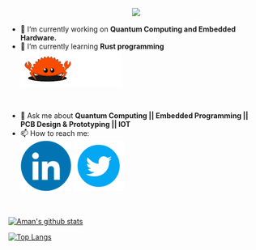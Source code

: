 <p align="center">
  <img src="https://github.com/aman983/aman983/blob/main/Assets/Source.gif" width = 900>
</p>



- 🔭 I’m currently working on **Quantum Computing and Embedded Hardware.**
- 🌱 I’m currently learning **Rust programming** <img src="https://github.com/aman983/aman983/blob/main/Assets/Rust.gif" width = 200>
<br>

- 💬 Ask me about **Quantum Computing || Embedded Programming || PCB Design & Prototyping || IOT**
- 📫 How to reach me:  
  <a href="https://linkedin.com/in/Aman-Shaikh-QC"><img src="https://github.com/aman983/aman983/blob/main/Assets/Linkedin.gif" width = 100></a>
  <a href="https://twitter.com/Aman81894910"><img src="https://github.com/aman983/aman983/blob/main/Assets/Twitter.gif" width = 100></a>
  
<br></br>
[![Aman's github stats](https://github-readme-stats.vercel.app/api?username=aman983&count_private=true&show_icons=true&theme=radical&hide_rank=false)](https://github.com/anuraghazra/github-readme-stats)

[![Top Langs](https://github-readme-stats.vercel.app/api/top-langs/?username=aman983)](https://github.com/anuraghazra/github-readme-stats)
